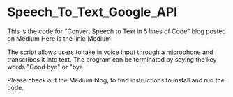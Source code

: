 # Speech_To_Text_Google_API
This is the code for "Convert Speech to Text in 5 lines of Code" blog posted on Medium 
Here is the link: Medium 

The script allows users to take in voice input through a microphone and transcribes it into text. The program can be terminated by saying the key words "Good bye" or "bye 

Please check out the Medium blog, to find instructions to install and run the code. 
